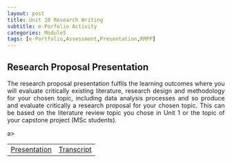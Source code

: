 ```yaml
---
layout: post
title: Unit 10 Research Writing
subtitle: e-Porfolio Activity
categories: Module5
tags: [e-Portfolio,Assessment,Presentation,RMPP]
---
```

<html lang="en">



<body>


<h2>Research Proposal Presentation</h2>

<p style="text-align: justify;"> The research proposal presentation fulfils the learning outcomes where you will evaluate critically existing literature, research design and methodology for your chosen topic, including data analysis processes and so produce and evaluate critically a research proposal for your chosen topic. This can be based on the literature review topic you chose in Unit 1 or the topic of your capstone project (MSc students).</p>


<table>
  <tr>
      <td><a href="../../../../artefacts/RMPP_Unit9_Exe 9.1D.xlsx" target="_blank" class="button large">Presentation</td>a></td>
      <td><a href="../../../../artefacts/RMPP_Unit9_Exe 9.1D.xlsx" target="_blank" class="button large">Transcript</a></td>
    </tr>
    </tr>
</table>



</body>
</html>





